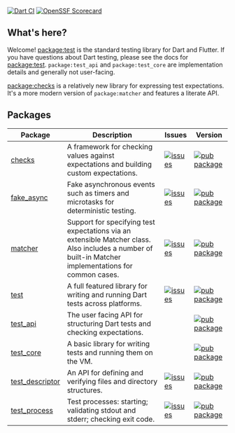 [![Dart CI](https://github.com/dart-lang/test/actions/workflows/dart.yml/badge.svg)](https://github.com/dart-lang/test/actions/workflows/dart.yml)
[![OpenSSF Scorecard](https://api.securityscorecards.dev/projects/github.com/dart-lang/test/badge)](https://deps.dev/project/github/dart-lang%2Ftest)

## What's here?

Welcome! [package:test](pkgs/test/) is the standard testing library for Dart and
Flutter. If you have questions about Dart testing, please see the docs for
[package:test](pkgs/test/). `package:test_api` and `package:test_core`
are implementation details and generally not user-facing.

[package:checks](pkgs/checks/) is a relatively new library for expressing test
expectations. It's a more modern version of `package:matcher` and features a
literate API.

## Packages

| Package | Description | Issues | Version |
| --- | --- | --- | --- |
| [checks](pkgs/checks/) | A framework for checking values against expectations and building custom expectations. | [![issues](https://img.shields.io/badge/issues-4774bc)][checks_issues] | [![pub package](https://img.shields.io/pub/v/checks.svg)](https://pub.dev/packages/checks) |
| [fake_async](pkgs/fake_async/) | Fake asynchronous events such as timers and microtasks for deterministic testing. | [![issues](https://img.shields.io/badge/issues-4774bc)][fake_async_issues] | [![pub package](https://img.shields.io/pub/v/fake_async.svg)](https://pub.dev/packages/fake_async) |
| [matcher](pkgs/matcher/) | Support for specifying test expectations via an extensible Matcher class. Also includes a number of built-in Matcher implementations for common cases. | [![issues](https://img.shields.io/badge/issues-4774bc)][matcher_issues] | [![pub package](https://img.shields.io/pub/v/matcher.svg)](https://pub.dev/packages/matcher) |
| [test](pkgs/test/) | A full featured library for writing and running Dart tests across platforms. | [![issues](https://img.shields.io/badge/issues-4774bc)][test_issues] | [![pub package](https://img.shields.io/pub/v/test.svg)](https://pub.dev/packages/test) |
| [test_api](pkgs/test_api/) | The user facing API for structuring Dart tests and checking expectations. | | [![pub package](https://img.shields.io/pub/v/test_api.svg)](https://pub.dev/packages/test_api) |
| [test_core](pkgs/test_core/) | A basic library for writing tests and running them on the VM. | | [![pub package](https://img.shields.io/pub/v/test_core.svg)](https://pub.dev/packages/test_core) |
| [test_descriptor](pkgs/test_descriptor/) | An API for defining and verifying files and directory structures. | [![issues](https://img.shields.io/badge/issues-4774bc)][test_descriptor_issues] | [![pub package](https://img.shields.io/pub/v/test_descriptor.svg)](https://pub.dev/packages/test_descriptor) |
| [test_process](pkgs/test_process/) | Test processes: starting; validating stdout and stderr; checking exit code. | [![issues](https://img.shields.io/badge/issues-4774bc)][test_process_issues] | [![pub package](https://img.shields.io/pub/v/test_process.svg)](https://pub.dev/packages/test_process) |

[checks_issues]: https://github.com/dart-lang/test/issues?q=is%3Aissue+is%3Aopen+label%3Apackage%3Achecks
[fake_async_issues]: https://github.com/dart-lang/test/issues?q=is%3Aissue+is%3Aopen+label%3Apackage%3Afake_async
[matcher_issues]: https://github.com/dart-lang/test/issues?q=is%3Aissue+is%3Aopen+label%3Apackage%3Amatcher
[test_issues]: https://github.com/dart-lang/test/issues?q=is%3Aissue+is%3Aopen+label%3Apackage%3Atest
[test_descriptor_issues]: https://github.com/dart-lang/test/issues?q=is%3Aissue+is%3Aopen+label%3Apackage%3Atest_descriptor
[test_process_issues]: https://github.com/dart-lang/test/issues?q=is%3Aissue+is%3Aopen+label%3Apackage%3Atest_process
